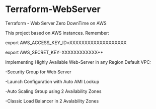 # Terraform-WebServer
Terraform -  Web Server  Zero DownTime on AWS

This project based on AWS instances. Remember: 

export AWS_ACCESS_KEY_ID=XXXXXXXXXXXXXXXXXXX

export AWS_SECRET_KEY=XXXXXXXXXXXX**

Implementing Highly Available Web-Server in any Region Default VPC:

-Security Group for Web Server 

-Launch Configuration with Auto AMI Lookup

-Auto Scaling Group using 2 Availability Zones

-Classic Load Balancer in 2 Avalability Zones
